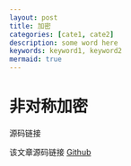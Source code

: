 ```yaml
---
layout: post
title: 加密
categories: [cate1, cate2]
description: some word here
keywords: keyword1, keyword2
mermaid: true
---
```


# 非对称加密

<div class="mermaid>
sequenceDiagram
    Alice-->>John: Hello John, how are you?
    John-->>Alice: Great!
</div>



# 源码链接
该文章源码链接 [Github](url)